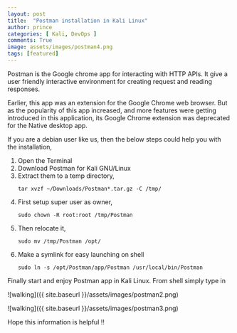 ```yaml
---
layout: post
title:  "Postman installation in Kali Linux"
author: prince
categories: [ Kali, DevOps ]
comments: True
image: assets/images/postman4.png
tags: [featured]
---
```


Postman is the Google chrome app for interacting with HTTP APIs. It give a user friendly interactive environment for creating request and reading responses.

Earlier, this app was an extension for the Google Chrome web browser. But as the popularity of this app increased, and more features were getting introduced in this application, its Google Chrome extension was deprecated for the Native desktop app.

If you are a debian user like us, then the below steps could help you with the installation,

1. Open the Terminal
2. Download Postman for Kali GNU/Linux 
3. Extract them to a temp directory,
    ```shell
    tar xvzf ~/Downloads/Postman*.tar.gz -C /tmp/
    ```
4. First setup super user as owner, 
    ```shell
    sudo chown -R root:root /tmp/Postman
    ```
5. Then relocate it,
    ```shell
    sudo mv /tmp/Postman /opt/
    ```
6. Make a symlink for easy launching on shell 
    ```shell
    sudo ln -s /opt/Postman/app/Postman /usr/local/bin/Postman
    ```

Finally start and enjoy Postman app in Kali Linux. From shell simply type in

![walking]({{ site.baseurl }}/assets/images/postman2.png)

![walking]({{ site.baseurl }}/assets/images/postman3.png)


Hope this information is helpful !!

